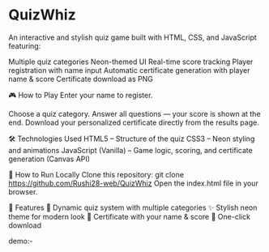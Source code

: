 # QuizWhiz
An interactive and stylish quiz game built with HTML, CSS, and JavaScript featuring:

Multiple quiz categories
Neon-themed UI
Real-time score tracking
Player registration with name input
Automatic certificate generation with player name & score
Certificate download as PNG

🎮 How to Play
Enter your name to register.

Choose a quiz category.
Answer all questions — your score is shown at the end.
Download your personalized certificate directly from the results page.

🛠 Technologies Used
HTML5 – Structure of the quiz
CSS3 – Neon styling and animations
JavaScript (Vanilla) – Game logic, scoring, and certificate generation (Canvas API)

🚀 How to Run Locally
Clone this repository:
git clone https://github.com/Rushi28-web/QuizWhiz
Open the index.html file in your browser.

📜 Features
🎯 Dynamic quiz system with multiple categories
✨ Stylish neon theme for modern look
📄 Certificate with your name & score
💾 One-click download

demo:-

